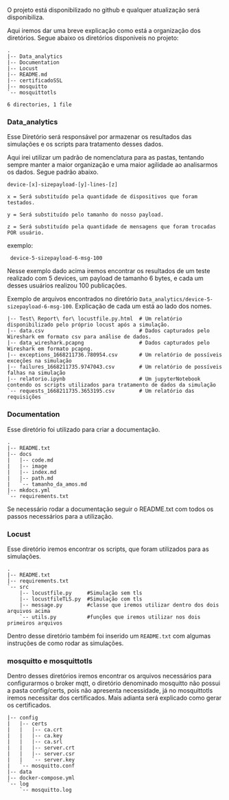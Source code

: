 O projeto está disponibilizado no github e qualquer atualização será disponibiliza.

Aqui iremos dar uma breve explicação como está a organização dos diretórios. Segue abaixo os diretórios disponiveis no projeto:

```
.
|-- Data_analytics
|-- Documentation
|-- Locust
|-- README.md
|-- certificadoSSL
|-- mosquitto
`-- mosquittotls

6 directories, 1 file

```

### Data_analytics

Esse Diretório será responsável por armazenar os resultados das simulações e os scripts para tratamento desses dados.

Aqui irei utilizar um padrão de nomenclatura para as pastas, tentando sempre manter a maior organização e uma maior agilidade ao analisarmos os dados. Segue padrão abaixo.

`device-[x]-sizepayload-[y]-lines-[z]`

`x = Será substituído pela quantidade de dispositivos que foram testados.`

`y = Será substituído pelo tamanho do nosso payload.`

`z = Será substituído pela quantidade de mensagens que foram trocadas POR usuário.`

exemplo:

` device-5-sizepayload-6-msg-100`

Nesse exemplo dado acima iremos encontrar os resultados de um teste realizado com 5 devices, um payload de tamanho 6 bytes, e cada um desses usuários realizou 100 publicações.

Exemplo de arquivos encontrados no diretório `Data_analytics/device-5-sizepayload-6-msg-100`.
Explicação de cada um está ao lado dos nomes.

```{title="device-5-sizepayload-6-msg-100"}
|-- Test\ Report\ for\ locustfile.py.html  # Um relatório disponibilizado pelo próprio locust após a simulação.
|-- data.csv                               # Dados capturados pelo Wireshark em formato csv para análise de dados.
|-- data_wireshark.pcapng                  # Dados capturados pelo Wireshark em formato pcapng.
|-- exceptions_1668211736.780954.csv       # Um relatório de possíveis exceções na simulação
|-- failures_1668211735.9747043.csv        # Um relatório de possíveis falhas na simulação
|-- relatorio.ipynb                        # Um jupyterNotebook contendo os scripts utilizados para tratamento de dados da simulação
`-- requests_1668211735.3653195.csv        # Um relatório das requisições

```

### Documentation

Esse diretório foi utilizado para criar a documentação.

```{title="Documentation"}
.
|-- README.txt
|-- docs
|   |-- code.md
|   |-- image
|   |-- index.md
|   |-- path.md
|   `-- tamanho_da_amos.md
|-- mkdocs.yml
`-- requirements.txt

```

Se necessário rodar a documentação seguir o README.txt com todos os passos necessários para a utilização.

### Locust

Esse diretório iremos encontrar os scripts, que foram utilizados para as simulações.

```{title="Locust"}
.
|-- README.txt
|-- requirements.txt
`-- src
    |-- locustfile.py     #Simulação sem tls
    |-- locustfileTLS.py  #Simulação com tls
    |-- message.py        #classe que iremos utilizar dentro dos dois arquivos acima
    `-- utils.py          #funções que iremos utilizar nos dois primeiros arquivos
```

Dentro desse diretório também foi inserido um `README.txt` com algumas instruções de como rodar as simulações.

### mosquitto e mosquittotls

Dentro desses diretórios iremos encontrar os arquivos necessários para configurarmos o broker mqtt, o diretório denominado mosquitto não possui a pasta config/certs, pois não apresenta necessidade, já no mosquittotls iremos necessitar dos certificados.
Mais adianta será explicado como gerar os certificados.

```{title="mosquittotls"}
|-- config
|   |-- certs
|   |   |-- ca.crt
|   |   |-- ca.key
|   |   |-- ca.srl
|   |   |-- server.crt
|   |   |-- server.csr
|   |   `-- server.key
|   `-- mosquitto.conf
|-- data
|-- docker-compose.yml
`-- log
    `-- mosquitto.log

```
